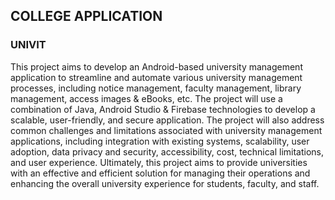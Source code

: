 ## COLLEGE APPLICATION ##
  ### UNIVIT ###

This project aims to develop an Android-based university management application to streamline and automate various university management processes, including notice management, faculty management, library management, access images & eBooks, etc. The project will use a combination of Java, Android Studio & Firebase technologies to develop a scalable, user-friendly, and secure application. The project will also address common challenges and limitations associated with university management applications, including integration with existing systems, scalability, user adoption, data privacy and security, accessibility, cost, technical limitations, and user experience. Ultimately, this project aims to provide universities with an effective and efficient solution for managing their operations and enhancing the overall university experience for students, faculty, and staff.


